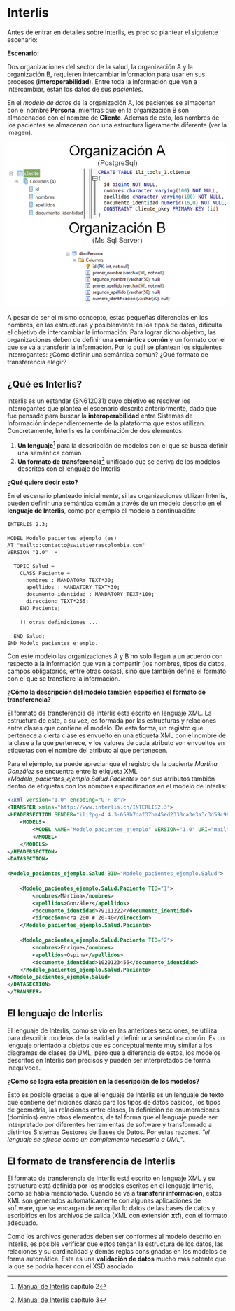 # Interlis

Antes de entrar en detalles sobre Interlis, es preciso plantear el siguiente escenario:

**Escenario:**

Dos organizaciones del sector de la salud, la organización A y la organización B, requieren intercambiar información para usar en sus procesos (**interoperabilidad**). Entre toda la información que van a intercambiar, están los datos de sus *pacientes*.

En el *modelo de datos* de la organización A, los pacientes se almacenan con el nombre **Persona**, mientras que en la organización B son almacenados con el nombre de **Cliente**. Además de esto, los nombres de los pacientes se almacenan con una estructura ligeramente diferente (ver la imagen).

<a class="" data-lightbox="Modelo organizaciones" href="./_static/organizaciones.png" title="Modelo organizaciones" data-title="Modelo organizaciones"><img src="./_static/organizaciones.png" class="align-center" alt="./_static/organizaciones.png"/></a>

A pesar de ser el mismo concepto, estas pequeñas diferencias en los nombres, en las estructuras y posiblemente en los tipos de datos, dificulta el objetivo de intercambiar la información. Para lograr dicho objetivo, las organizaciones deben de definir una **semántica común** y un formato con el que se va a transferir la información. Por lo cuál se plantean los siguientes interrogantes: ¿Cómo definir una semántica común? ¿Qué formato de transferencia elegir?

## ¿Qué es Interlis?

Interlis es un estándar (SN612031) cuyo objetivo es resolver los interrogantes que plantea el escenario descrito anteriormente, dado que fue pensado para buscar la **interoperabilidad** entre Sistemas de Información independientemente de la plataforma que estos utilizan. Concretamente, Interlis es la combinación de dos elementos:

1. **Un lenguaje**[^def_lenguaje] para la descripción de modelos con el que se busca definir una semántica común
2. **Un formato de transferencia**[^def_xtf] unificado que se deriva de los modelos descritos con el lenguaje de Interlis

**¿Qué quiere decir esto?**

En el escenario planteado inicialmente, si las organizaciones utilizan Interlis, pueden definir una semántica común a través de un modelo descrito en el **lenguaje de Interlis**, como por ejemplo el modelo a continuación:

```interlis
INTERLIS 2.3;

MODEL Modelo_pacientes_ejemplo (es)
AT "mailto:contacto@swistierrascolombia.com"
VERSION "1.0"  =

  TOPIC Salud =
    CLASS Paciente =
      nombres : MANDATORY TEXT*30;
      apellidos : MANDATORY TEXT*30;
      documento_identidad : MANDATORY TEXT*100;
      direccion: TEXT*255;
    END Paciente;

    !! otras definiciones ...
    
  END Salud;
END Modelo_pacientes_ejemplo.
```

Con este modelo las organizaciones A y B no solo llegan a un acuerdo con respecto a la información que van a compartir (los nombres, tipos de datos, campos obligatorios, entre otras cosas), sino que también define el formato con el que se transfiere la información.

**¿Cómo la descripción del modelo también especifica el formato de transferencia?** 

El formato de transferencia de Interlis esta escrito en lenguaje XML. La estructura de este, a su vez, es formada por las estructuras y relaciones entre clases que contiene el modelo. De esta forma, un registro que pertenece a cierta clase es envuelto en una etiqueta XML con el nombre de la clase a la que pertenece, y los valores de cada atributo son envueltos en etiquetas con el nombre del atributo al que pertenecen.

Para el ejemplo, se puede apreciar que el registro de la paciente *Martina González* se encuentra entre la etiqueta XML *«Modelo_pacientes_ejemplo.Salud.Paciente»* con sus atributos también dentro de etiquetas con los nombres especificados en el modelo de Interlis:

```xml
<?xml version="1.0" encoding="UTF-8"?>
<TRANSFER xmlns="http://www.interlis.ch/INTERLIS2.3">
<HEADERSECTION SENDER="ili2pg-4.4.3-658b7daf37ba45ed2330ca3e3a3c3d59c96e91fa" VERSION="2.3">
    <MODELS>
        <MODEL NAME="Modelo_pacientes_ejemplo" VERSION="1.0" URI="mailto:contacto@swistierrascolombia.com">
        </MODEL>
    </MODELS>
</HEADERSECTION>
<DATASECTION>

<Modelo_pacientes_ejemplo.Salud BID="Modelo_pacientes_ejemplo.Salud">
    
    <Modelo_pacientes_ejemplo.Salud.Paciente TID="1">
        <nombres>Martina</nombres>
        <apellidos>González</apellidos>
        <documento_identidad>79111222</documento_identidad>
        <direccion>cra 200 # 20-40</direccion>
    </Modelo_pacientes_ejemplo.Salud.Paciente>
    
    <Modelo_pacientes_ejemplo.Salud.Paciente TID="2">
        <nombres>Enrique</nombres>
        <apellidos>Ospina</apellidos>
        <documento_identidad>1020123456</documento_identidad>
    </Modelo_pacientes_ejemplo.Salud.Paciente>
</Modelo_pacientes_ejemplo.Salud>
</DATASECTION>
</TRANSFER>
```

## El lenguaje de Interlis

El lenguaje de Interlis, como se vio en las anteriores secciones, se utiliza para describir modelos de la realidad y definir una semántica común. Es un lenguaje orientado a objetos que es conceptualmente muy similar a los diagramas de clases de UML, pero que a diferencia de estos, los modelos descritos en Interlis son precisos y pueden ser interpretados de forma inequívoca.

**¿Cómo se logra esta precisión en la descripción de los modelos?**

Esto es posible gracias a que el lenguaje de Interlis es un lenguaje de texto que contiene definiciones claras para los tipos de datos básicos, los tipos de geometría, las relaciones entre clases,  la definición de enumeraciones (dominios) entre otros elementos, de tal forma que el lenguaje puede ser interpretado por diferentes herramientas de software y transformado a distintos Sistemas Gestores de Bases de Datos. Por estas razones, *“el lenguaje se ofrece como un complemento necesario a UML”*.

## El formato de transferencia de Interlis

El formato de transferencia de Interlis está escrito en lenguaje XML y su estructura está definida por los modelos escritos en el lenguaje Interlis, como se había mencionado. Cuando se va a **transferir información**, estos XML son generados automáticamente con algunas aplicaciones de software, que se encargan de recopilar lo datos de las bases de datos y escribirlos en los archivos de salida (XML con extensión **xtf**), con el formato adecuado. 

Como los archivos generados deben ser conformes al modelo descrito en Interlis, es posible verificar que estos tengan la estructura de los datos, las relaciones y su cardinalidad y demás reglas consignadas en los modelos de forma automática. Esta es una **validación de datos** mucho más potente que la que se podría hacer con el XSD asociado.

[^def_lenguaje]: [Manual de Interlis](https://www.interlis.ch/download/interlis2/ili2-refman_2006-04-13_e.pdf) capítulo 2
[^def_xtf]: [Manual de Interlis](https://www.interlis.ch/download/interlis2/ili2-refman_2006-04-13_e.pdf) capítulo 3

